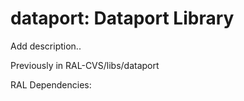 # dataport: Dataport Library

Add description..

Previously in RAL-CVS/libs/dataport

RAL Dependencies: